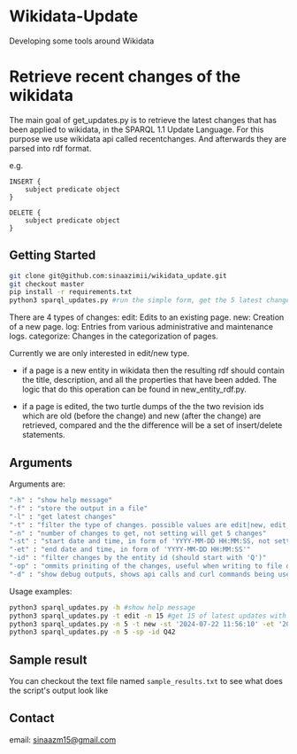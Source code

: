 # Wikidata-Update
Developing some tools around Wikidata

# Retrieve recent changes of the wikidata
The main goal of get_updates.py is to retrieve the latest changes that has been applied to wikidata,
in the SPARQL 1.1 Update Language. For this purpose we use wikidata api called recentchanges.
And afterwards they are parsed into rdf format.

e.g.
```
INSERT {
    subject predicate object
}
```
```
DELETE {
    subject predicate object
}
```

## Getting Started
```bash
git clone git@github.com:sinaazimii/wikidata_update.git
git checkout master
pip install -r requirements.txt
python3 sparql_updates.py #run the simple form, get the 5 latest changes of any type
```

There are 4 types of changes:
    edit: Edits to an existing page.
    new: Creation of a new page.
    log: Entries from various administrative and maintenance logs.
    categorize: Changes in the categorization of pages.

Currently we are only interested in edit/new type. 

* if a page is a new entity in wikidata then the resulting rdf should contain
the title, description, and all the properties that have been added. 
The logic that do this operation can be found in new_entity_rdf.py.

* if a page is edited, the two turtle dumps of the the two revision ids which are old (before the change) and new (after the change) are retrieved, compared and the the difference will be a set of insert/delete statements.


## Arguments
Arguments are:
```bash
"-h" : "show help message"
"-f" : "store the output in a file"
"-l" : "get latest changes"
"-t" : "filter the type of changes. possible values are edit|new, edit, new"
"-n" : "number of changes to get, not setting will get 5 changes"
"-st" : "start date and time, in form of 'YYYY-MM-DD HH:MM:SS, not setting start and end date will get latest changes"
"-et" : "end date and time, in form of 'YYYY-MM-DD HH:MM:SS'"
"-id" : "filter changes by the entity id (should start with 'Q')"
"-op" : "ommits priniting of the changes, useful when writing to file or when debugging" 
"-d" : "show debug outputs, shows api calls and curl commands being used"
```
Usage examples:
```bash
python3 sparql_updates.py -h #show help message
python3 sparql_updates.py -t edit -n 15 #get 15 of latest updates with type edit
python3 sparql_updates.py -n 5 -t new -st '2024-07-22 11:56:10' -et '2024-07-22 11:56:15' #get 5 of updates with type new with time interval between 2024-07-22 11:56:10 and 2024-07-22 11:56:15
python3 sparql_updates.py -n 5 -sp -id Q42
```

## Sample result
You can checkout the text file named ```sample_results.txt``` to see what does the script's output look like

## Contact
email: sinaazm15@gmail.com